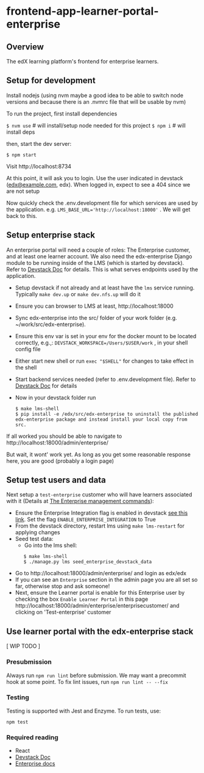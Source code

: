 # frontend-app-learner-portal-enterprise

## Overview
The edX learning platform's frontend for enterprise learners.

## Setup for development

Install nodejs (using nvm maybe a good idea to be able to switch node versions and because there is an .nvmrc file that will be usable by nvm)

To run the project, first install dependencies

`$ nvm use` # will install/setup node needed for this project
`$ npm i`   # will install deps

then, start the dev server:

`$ npm start`

Visit http://localhost:8734

At this point, it will ask you to login. Use the user indicated in devstack (edx@example.com, edx). When logged in, expect to see a 404 since we are not setup

Now quickly check the .env.development file for which services are used by the application. e.g. `LMS_BASE_URL='http://localhost:18000'` . We will get back to this.


## Setup enterprise stack

An enterprise portal will need a couple of roles: The Enterprise customer, and at least one learner account.
We also need the edx-enterprise Django module to be running inside of the LMS (which is started by devstack). Refer to [Devstack Doc](https://github.com/edx/devstack) for details. This is what serves endpoints used by the application.

* Setup devstack if not already and at least have the `lms` service running. Typically `make dev.up` or `make dev.nfs.up` will do it
* Ensure you can browser to LMS at least, http://localhost:18000

* Sync edx-enterprise into the src/ folder of your work folder (e.g. ~/work/src/edx-enterprise).
* Ensure this env var is set in your env for the docker mount to be located correctly, e.g.,: `DEVSTACK_WORKSPACE=/Users/$USER/work` , in your shell config file
* Either start new shell or run `exec "$SHELL"` for changes to take effect in the shell
* Start backend services needed (refer to .env.development file). Refer to [Devstack Doc](https://github.com/edx/devstack) for details
* Now in your devstack folder run
  ```
  $ make lms-shell
  $ pip install -e /edx/src/edx-enterprise to uninstall the published edx-enterprise package and instead install your local copy from src.
  ```
If all worked you should be able to navigate to http://localhost:18000/admin/enterprise/

But wait, it wont' work yet. As long as you get some reasonable response here, you are good (probably a login page)


## Setup test users and data

Next setup a `test-enterprise` customer who will have learners associated with it (Details at [The Enterprise management commands](https://github.com/edx/edx-enterprise/blob/master/enterprise/management/commands/seed_enterprise_devstack_data.py#L47)):

 - Ensure the Enterprise Integration flag is enabled in devstack [see this link](https://github.com/edx/edx-platform/blob/master/lms/envs/devstack.py#L326). Set the flag `ENABLE_ENTERPRISE_INTEGRATION` to True
 - From the devstack directory, restart lms using `make lms-restart` for applying changes
 - Seed test data:
   - Go into the lms shell:
   ```$ cd <devstack_dir>
      $ make lms-shell
      $ ./manage.py lms seed_enterprise_devstack_data
   ```
 - Go to http://localhost:18000/admin/enterprise/ and login as edx/edx
 - If you can see an `Enterprise` section in the admin page you are all set so far, otherwise stop and ask someone!
 - Next, ensure the Learner portal is enable for this Enterprise user by checking the box `Enable Learner Portal` in this page http://localhost:18000/admin/enterprise/enterprisecustomer/ and clicking on 'Test-enterprise' customer



## Use learner portal with the edx-enterprise stack

[ WIP TODO ]

### Presubmission

Always run `npm run lint` before submission. We may want a precommit hook at some point. To fix lint issues, run `npm run lint -- --fix`

### Testing

Testing is supported with Jest and Enzyme. To run tests, use:

`npm test`

### Required reading

* React 
* [Devstack Doc](https://github.com/edx/devstack)
* [Enterprise docs](https://openedx.atlassian.net/wiki/spaces/SOL/pages/997654609/Hitchhiker+s+Engineer+s+Guide+to+the+Enterprise+Ecosystem)
